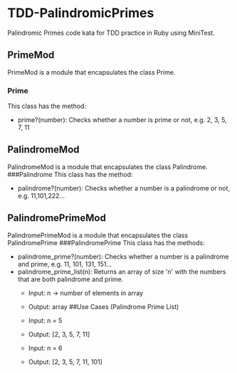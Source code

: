 # TDD-PalindromicPrimes
Palindromic Primes code kata for TDD practice in Ruby using MiniTest.

## PrimeMod
PrimeMod is a module that encapsulates the class Prime.
### Prime
This class has the method:
* prime?(number): Checks whether a number is prime or not, e.g. 2, 3, 5, 7, 11
## PalindromeMod
PalindromeMod is a module that encapsulates the class Palindrome.
###Palindrome
This class has the method:
* palindrome?(number): Checks whether a number is a palindrome or not, e.g. 11,101,222...
## PalindromePrimeMod
PalindromePrimeMod is a module that encapsulates the class PalindromePrime
###PalindromePrime
This class has the methods:
* palindrome_prime?(number): Checks whether a number is a palindrome and prime, e.g. 11, 101, 131, 151...
* palindrome_prime_list(n): Returns an array of size 'n' with the numbers that are both palindrome and prime.
  * Input:    n   -> number of elements in array
  * Output: array
##Use Cases (Palindrome Prime List)
  * Input: n = 5
  * Output: [2, 3, 5, 7, 11]


  * Input: n = 6
  * Output: [2, 3, 5, 7, 11, 101]